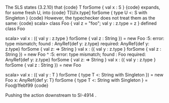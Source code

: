 The SLS states (3.2.10) that
{code}
T forSome { val x : S } 
{code}
expands, for some fresh U, into
{code}
T[U/x.type] forSome { type U <: S with Singleton }
{code}
However, the typechecker does not treat them as the same:
{code}
scala> class Foo { val z = "foo"; val y : z.type = z }
defined class Foo

scala> val x : ({ val y : z.type } forSome { val z : String }) = new Foo
<console>:5: error: type mismatch;
 found   : AnyRef{def y: z.type}
 required: AnyRef{def y: z.type} forSome { val z: => String }
       val x : ({ val y : z.type } forSome { val z : String }) = new Foo
           ^
<console>:5: error: type mismatch;
 found   : Foo
 required: AnyRef{def y: z.type} forSome { val z: => String }
       val x : ({ val y : z.type } forSome { val z : String }) = new Foo

scala>  val x : ({ val y : T } forSome { type T <: String with Singleton }) = new Foo
x: AnyRef{def y: T} forSome { type T <: String with Singleton } = Foo@1febf99
{code}

Pushing the action downstream to SI-4914 .
